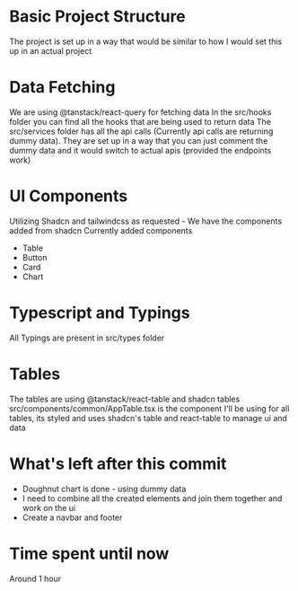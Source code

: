 # Basic Project Structure

The project is set up in a way that would be similar to how I would set this up in an actual project

# Data Fetching

We are using @tanstack/react-query for fetching data
In the src/hooks folder you can find all the hooks that are being used to return data
The src/services folder has all the api calls (Currently api calls are returning dummy data). They are set up in a way that you can just comment the dummy data and it would switch to actual apis (provided the endpoints work)

# UI Components

Utilizing Shadcn and tailwindcss as requested - We have the components added from shadcn
Currently added components

- Table
- Button
- Card
- Chart

# Typescript and Typings

All Typings are present in src/types folder

# Tables

The tables are using @tanstack/react-table and shadcn tables
src/components/common/AppTable.tsx is the component I'll be using for all tables, its styled and uses shadcn's table and react-table to manage ui and data

# What's left after this commit
- Doughnut chart is done - using dummy data
- I need to combine all the created elements and join them together and work on the ui
- Create a navbar and footer


# Time spent until now
Around 1 hour